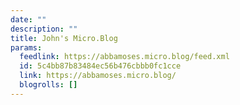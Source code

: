 ```yaml
---
date: ""
description: ""
title: John's Micro.Blog
params:
  feedlink: https://abbamoses.micro.blog/feed.xml
  id: 5c4bb87b83484ec56b476cbbb0fc1cce
  link: https://abbamoses.micro.blog/
  blogrolls: []
---
```

